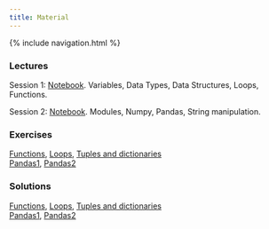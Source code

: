 ```yaml
---
title: Material
---
```

{% include navigation.html %}

### Lectures
Session 1: [Notebook](./docs/python-lectures/session1.ipynb). Variables, Data Types, Data Structures, Loops, Functions.

Session 2: [Notebook](./docs/python-lectures/session2.ipynb). Modules, Numpy, Pandas, String manipulation.

### Exercises
[Functions](./docs/python-lectures/Exercises_on_functions.ipynb), [Loops](./docs/python-lectures/Exercises_on_loops.ipynb), [Tuples and dictionaries](./docs/python-lectures/Exercises_on_tuples_and_dictionaries.ipynb)  
[Pandas1](./docs/python-lectures/exercises_pandas1.ipynb), [Pandas2](./docs/python-lectures/exercises_pandas2.ipynb)

### Solutions
[Functions](./docs/python-lectures/solutions_exercises_on_functions.ipynb), [Loops](./docs/python-lectures/solutions_exercises_on_loops.ipynb), [Tuples and dictionaries](./docs/python-lectures/solutions_exercises_on_tuples_and_dictionaries.ipynb)  
[Pandas1](./docs/python-lectures/solutions_exercises_pandas1.ipynb), [Pandas2](./docs/python-lectures/solutions_exercises_pandas2.ipynb)